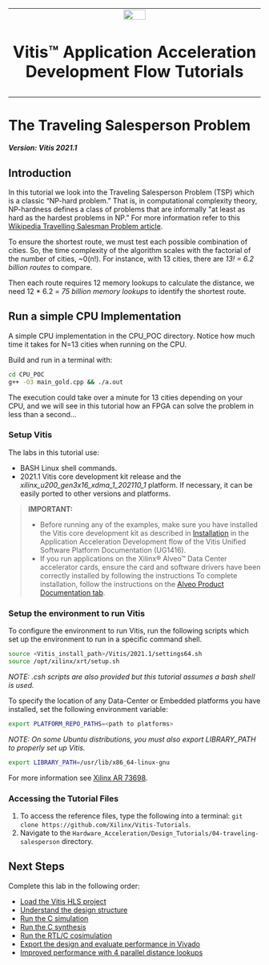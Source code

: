 ﻿<table class="sphinxhide">
 <tr>
   <td align="center"><img src="https://www.xilinx.com/content/dam/xilinx/imgs/press/media-kits/corporate/xilinx-logo.png" width="30%"/><h1>Vitis™ Application Acceleration Development Flow Tutorials</h1>
   </td>
 </tr>
 <tr>
 <td>
 </td>
 </tr>
</table>

<!--
/*
 * Copyright 2021 Xilinx, Inc.
 *
 * Licensed under the Apache License, Version 2.0 (the "License");
 * you may not use this file except in compliance with the License.
 * You may obtain a copy of the License at:
 * http://www.apache.org/licenses/LICENSE-2.0
 *
 * Unless required by applicable law or agreed to in writing, software
 * distributed under the License is distributed on an "AS IS" BASIS,
 * WITHOUT WARRANTIES OR CONDITIONS OF ANY KIND, either express or implied.
 * See the License for the specific language governing permissions and
 * limitations under the License.
 */ -->
 
# The Traveling Salesperson Problem

***Version: Vitis 2021.1***

## Introduction

In this tutorial we look into the Traveling Salesperson Problem (TSP) which is a classic “NP-hard problem.” That is, in computational complexity theory, NP-hardness defines a class of problems that are informally "at least as hard as the hardest problems in NP.” For more information refer to this [Wikipedia Travelling Salesman Problem article](https://en.wikipedia.org/wiki/Travelling_salesman_problem).

To ensure the shortest route, we must test each possible combination of cities. So, the time complexity of the algorithm scales with the factorial of the number of cities, ~0(n!). For instance, with 13 cities, there are *13! = 6.2 billion routes* to compare. 

Then each route requires 12 memory lookups to calculate the distance, we need 12 * 6.2 = *75 billion memory lookups* to identify the shortest route.

## Run a simple CPU Implementation
A simple CPU implementation in the CPU_POC directory.
Notice how much time it takes for N=13 cities when running on the CPU. 

Build and run in a terminal with:
```bash
cd CPU_POC
g++ -O3 main_gold.cpp && ./a.out
```
The execution could take over a minute for 13 cities depending on your CPU, and we will see in this tutorial how an FPGA can solve the problem in less than a second...
### Setup Vitis
The labs in this tutorial use:

* BASH Linux shell commands.
* 2021.1 Vitis core development kit release and the *xilinx_u200_gen3x16_xdma_1_202110_1* platform. If necessary, it can be easily ported to other versions and platforms.

>**IMPORTANT:**  
>
> * Before running any of the examples, make sure you have installed the Vitis core development kit as described in [Installation](https://www.xilinx.com/html_docs/xilinx2021_1/vitis_doc/acceleration_installation.html#vhc1571429852245) in the Application Acceleration Development flow of the Vitis Unified Software Platform Documentation (UG1416).
>* If you run applications on the Xilinx® Alveo™ Data Center accelerator cards, ensure the card and software drivers have been correctly installed by following the instructions To complete installation, follow the instructions on the [Alveo Product Documentation tab](https://www.xilinx.com/products/boards-and-kits/alveo.html).

### Setup the environment to run Vitis

To configure the environment to run Vitis, run the following scripts which set up the environment to run in a specific command shell.

```bash
source <Vitis_install_path>/Vitis/2021.1/settings64.sh
source /opt/xilinx/xrt/setup.sh
```

*NOTE: .csh scripts are also provided but this tutorial assumes a bash shell is used.*

To specify the location of any Data-Center or Embedded platforms you have installed, set the following environment variable:

```bash
export PLATFORM_REPO_PATHS=<path to platforms>
```

*NOTE: On some Ubuntu distributions, you must also export LIBRARY_PATH to properly set up Vitis.*

```bash
export LIBRARY_PATH=/usr/lib/x86_64-linux-gnu
```

For more information see [Xilinx AR 73698](https://www.xilinx.com/support/answers/73698.html).

### Accessing the Tutorial Files

1. To access the reference files, type the following into a terminal: `git clone https://github.com/Xilinx/Vitis-Tutorials`.
2. Navigate to the `Hardware_Acceleration/Design_Tutorials/04-traveling-salesperson` directory.

## Next Steps

Complete this lab in the following order:
 
* [Load the Vitis HLS project](./project.md)
* [Understand the design structure](./design.md)
* [Run the C simulation](./csim.md)
* [Run the C synthesis](./csynth.md)
* [Run the RTL/C cosimulation](./cosim.md)
* [Export the design and evaluate performance in Vivado](./export.md)
* [Improved performance with 4 parallel distance lookups](./code_opt.md)
